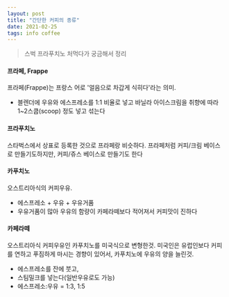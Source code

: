 ```yaml
---
layout: post
title: "간단한 커피의 종류"
date: 2021-02-25
tags: info coffee
---
```


> 스벅 프라푸치노 처먹다가 궁금해서 정리

#### 프라페, Frappe
프라페(Frappe)는 프랑스 어로 '얼음으로 차갑게 식히다'라는 의미.
* 블렌더에 우유와 에스프레소를 1:1 비율로 넣고 바닐라 아이스크림을 취향에 따라 1~2스쿱(scoop) 정도 넣고 섞는다

#### 프라푸치노
스타벅스에서 상표로 등록한 것으로 프라페랑 비슷하다.
프라페처럼 커피/크림 베이스로 만들기도하지만, 커피/쥬스 베이스로 만들기도 한다

#### 카푸치노
오스트리아식의 커피우유.
* 에스프레소 + 우유 + 우유거품
* 우유거품이 많아 우유의 함량이 카페라떼보다 적어져서 커피맛이 진하다

#### 카페라떼
오스트리아식 커피우유인 카푸치노를 미국식으로 변형한것. 미국인은 유럽인보다 커피를 연하고 푸짐하게 마시는 경향이 있어서, 카푸치노에 우유의 양을 늘린것.
* 에스프레소를 잔에 붓고,
* 스팀밀크를 넣는다(일반우유로도 가능)
* 에스프레소:우유 = 1:3, 1:5
